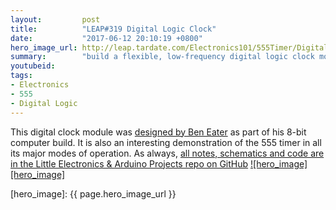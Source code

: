 ```yaml
---
layout:         post
title:          "LEAP#319 Digital Logic Clock"
date:           "2017-06-12 20:10:19 +0800"
hero_image_url: http://leap.tardate.com/Electronics101/555Timer/DigitalLogicClock/assets/DigitalLogicClock_build.jpg
summary:        "build a flexible, low-frequency digital logic clock module"
youtubeid:
tags:
- Electronics
- 555
- Digital Logic
---
```


This digital clock module was [designed by Ben Eater](https://www.youtube.com/watch?v=SmQ5K7UQPMM) as part of his 8-bit computer build.
It is also an interesting demonstration of the 555 timer in all its major modes of operation.
As always, [all notes, schematics and code are in the Little Electronics & Arduino Projects repo on GitHub][project]
[![hero_image][hero_image]][project]

[leap]: http://leap.tardate.com
[project]: https://github.com/tardate/LittleArduinoProjects/tree/master/Electronics101/555Timer/DigitalLogicClock
[hero_image]: {{ page.hero_image_url }}
